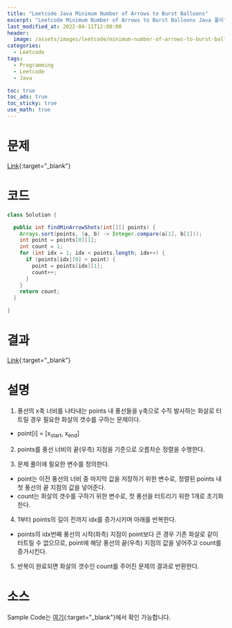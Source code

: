 ```yaml
---
title: "Leetcode Java Minimum Number of Arrows to Burst Balloons"
excerpt: "Leetcode Minimum Number of Arrows to Burst Balloons Java 풀이"
last_modified_at: 2022-04-11T12:00:00
header:
  image: /assets/images/leetcode/minimum-number-of-arrows-to-burst-balloons.png
categories:
  - Leetcode
tags:
  - Programming
  - Leetcode
  - Java

toc: true
toc_ads: true
toc_sticky: true
use_math: true
---
```

# 문제
[Link](https://leetcode.com/problems/minimum-number-of-arrows-to-burst-balloons/){:target="_blank"}

# 코드
```java
class Solution {

  public int findMinArrowShots(int[][] points) {
    Arrays.sort(points, (a, b) -> Integer.compare(a[1], b[1]));
    int point = points[0][1];
    int count = 1;
    for (int idx = 1; idx < points.length; idx++) {
      if (points[idx][0] > point) {
        point = points[idx][1];
        count++;
      }
    }
    return count;
  }

}
```

# 결과
[Link](https://leetcode.com/submissions/detail/677982219/){:target="_blank"}

# 설명
1. 풍선의 x축 너비를 나타내는 points 내 풍선들을 y축으로 수직 발사하는 화살로 터트릴 경우 필요한 화살의 갯수를 구하는 문제이다.
- point[i] = [x<sub>start</sub>, x<sub>end</sub>]

2. points를 풍선 너비의 끝(우측) 지점을 기준으로 오름차순 정렬을 수행한다.

3. 문제 풀이에 필요한 변수를 정의한다.
- point는 이전 풍선의 너비 중 마지막 값을 저장하기 위한 변수로, 정렬된 points 내 첫 풍선의 끝 지점의 값을 넣어준다.
- count는 화살의 갯수를 구하기 위한 변수로, 첫 풍선을 터트리기 위한 1개로 초기화한다.

4. 1부터 points의 길이 전까지 idx를 증가시키며 아래를 반복한다.
- points의 idx번째 풍선의 시작(좌측) 지점이 point보다 큰 경우 기존 화살로 같이 터트릴 수 없으므로, point에 해당 풍선의 끝(우측) 지점의 값을 넣어주고 count를 증가시킨다.

5. 반복이 완료되면 화살의 갯수인 count를 주어진 문제의 결과로 반환한다.

# 소스
Sample Code는 [여기](https://github.com/GracefulSoul/leetcode/blob/master/src/main/java/gracefulsoul/problems/MinimumNumberOfArrowsToBurstBalloons.java){:target="_blank"}에서 확인 가능합니다.